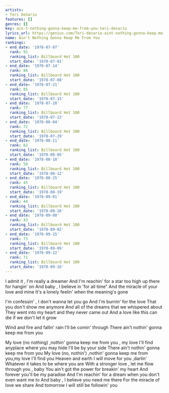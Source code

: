 ```yaml
---
artists:
- Teri DeSario
features: []
genres: []
key: ain-t-nothing-gonna-keep-me-from-you-teri-desario
lyrics_url: https://genius.com/Teri-desario-aint-nothing-gonna-keep-me-from-you-lyrics
name: Ain't Nothing Gonna Keep Me From You
rankings:
- end_date: '1978-07-07'
  rank: 91
  ranking_list: Billboard Hot 100
  start_date: '1978-07-01'
- end_date: '1978-07-14'
  rank: 88
  ranking_list: Billboard Hot 100
  start_date: '1978-07-08'
- end_date: '1978-07-21'
  rank: 85
  ranking_list: Billboard Hot 100
  start_date: '1978-07-15'
- end_date: '1978-07-28'
  rank: 77
  ranking_list: Billboard Hot 100
  start_date: '1978-07-22'
- end_date: '1978-08-04'
  rank: 72
  ranking_list: Billboard Hot 100
  start_date: '1978-07-29'
- end_date: '1978-08-11'
  rank: 62
  ranking_list: Billboard Hot 100
  start_date: '1978-08-05'
- end_date: '1978-08-18'
  rank: 50
  ranking_list: Billboard Hot 100
  start_date: '1978-08-12'
- end_date: '1978-08-25'
  rank: 45
  ranking_list: Billboard Hot 100
  start_date: '1978-08-19'
- end_date: '1978-09-01'
  rank: 44
  ranking_list: Billboard Hot 100
  start_date: '1978-08-26'
- end_date: '1978-09-08'
  rank: 43
  ranking_list: Billboard Hot 100
  start_date: '1978-09-02'
- end_date: '1978-09-15'
  rank: 73
  ranking_list: Billboard Hot 100
  start_date: '1978-09-09'
- end_date: '1978-09-22'
  rank: 71
  ranking_list: Billboard Hot 100
  start_date: '1978-09-16'
---
```

I admit it , I'm really a dreamer
And I'm reachin' for a star too high up there for hangin' on
And baby , I believe in 'for all time"
And the miracle of your love and mine
It's a lonely feelin' when the meaning's gone

I'm confessin' , I don't wanna let you go
And I'm burnin' for the love
That you don't show me anymore
And all of the dreams that we whispered about
They went into my heart and they never came out
And a love like this can die if we don't let it grow

Wind and fire and fallin' rain
I'll be comin' through
There ain't nothin' gonna keep me from you

My love (no nothing) ,nothin' gonna keep me from you , my love
I'll find anyplace where you may hide
I'll be by your side
There ain't nothin' gonna keep me from you
My love (no, nothin') ,nothin' gonna keep me from you,my love
I'll find you
Heaven and earth I will move for you ,darlin'
Whatever it takes to be where you are
With a stronger love , let me flow through you , baby
You ain't got the power for breakin' my heart
And forever you'll be my paradise
And I'm reachin' for a dream when you don't even want me to
And baby , I believe you need me there
For the miracle of love we share
And tomorrow I will still be followin' you
